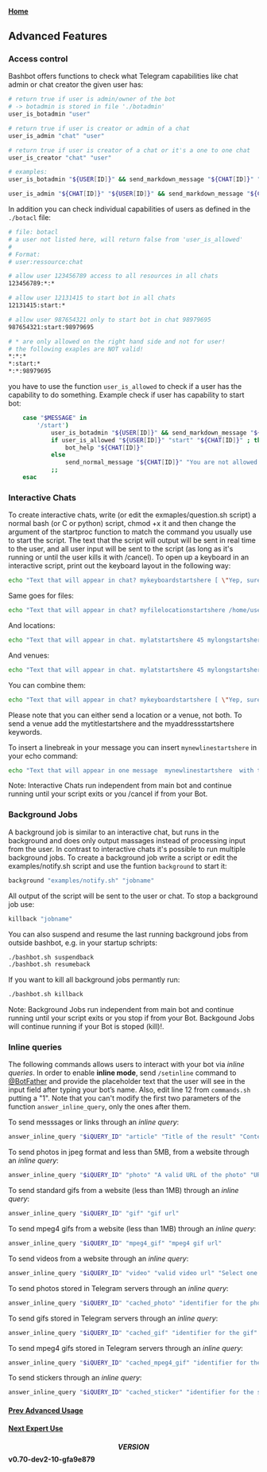 #### [Home](../README.md)
## Advanced Features

### Access control
Bashbot offers functions to check what Telegram capabilities like chat admin or chat creator the given user has:

```bash
# return true if user is admin/owner of the bot
# -> botadmin is stored in file './botadmin'
user_is_botadmin "user"  

# return true if user is creator or admin of a chat
user_is_admin "chat" "user"

# return true if user is creator of a chat or it's a one to one chat
user_is_creator "chat" "user"

# examples:
user_is_botadmin "${USER[ID]}" && send_markdown_message "${CHAT[ID]}" "You are *BOTADMIN*."

user_is_admin "${CHAT[ID]}" "${USER[ID]}" && send_markdown_message "${CHAT[ID]}" "You are *CHATADMIN*."

```
In addition you can check individual capabilities of users as defined in the ```./botacl``` file:
```bash
# file: botacl
# a user not listed here, will return false from 'user_is_allowed'
#
# Format:
# user:ressource:chat

# allow user 123456789 access to all resources in all chats
123456789:*:*

# allow user 12131415 to start bot in all chats
12131415:start:*

# allow user 987654321 only to start bot in chat 98979695
987654321:start:98979695

# * are only allowed on the right hand side and not for user!
# the following exaples are NOT valid!
*:*:*
*:start:*
*:*:98979695
```
you have to use the function ```user_is_allowed``` to check if a user has the capability to do something. Example check if user has capability to start bot:
```bash
	case "$MESSAGE" in
		'/start')
			user_is_botadmin "${USER[ID]}" && send_markdown_message "${CHAT[ID]}" "You are *BOTADMIN*."
			if user_is_allowed "${USER[ID]}" "start" "${CHAT[ID]}" ; then
				bot_help "${CHAT[ID]}"
			else
				send_normal_message "${CHAT[ID]}" "You are not allowed to start Bot."
			;;
	esac
```

### Interactive Chats
To create interactive chats, write (or edit the exmaples/question.sh script) a normal bash (or C or python) script, chmod +x it and then change the argument of the startproc function to match the command you usually use to start the script.
The text that the script will output will be sent in real time to the user, and all user input will be sent to the script (as long as it's running or until the user kills it with /cancel).
To open up a keyboard in an interactive script, print out the keyboard layout in the following way:
```bash
echo "Text that will appear in chat? mykeyboardstartshere [ \"Yep, sure\" , \"No, highly unlikely\" ]"
```
Same goes for files:
```bash
echo "Text that will appear in chat? myfilelocationstartshere /home/user/doge.jpg"
```
And locations:
```bash
echo "Text that will appear in chat. mylatstartshere 45 mylongstartshere 45"
```
And venues:
```bash
echo "Text that will appear in chat. mylatstartshere 45 mylongstartshere 45 mytitlestartshere my home myaddressstartshere Diagon Alley N. 37"
```
You can combine them:
```bash
echo "Text that will appear in chat? mykeyboardstartshere [ \"Yep, sure\" , \"No, highly unlikely\" ] myfilelocationstartshere /home/user/doge.jpg mylatstartshere 45 mylongstartshere 45"
```
Please note that you can either send a location or a venue, not both. To send a venue add the mytitlestartshere and the myaddressstartshere keywords.

To insert a linebreak in your message you can insert ```mynewlinestartshere``` in your echo command:
```bash
echo "Text that will appear in one message  mynewlinestartshere  with this text on a new line"
```
Note: Interactive Chats run independent from main bot and continue running until your script exits or you /cancel if from your Bot. 

### Background Jobs

A background job is similar to an interactive chat, but runs in the background and does only output massages instead of processing input from the user. In contrast to interactive chats it's possible to run multiple background jobs. To create a background job write a script or edit the examples/notify.sh script and use the funtion ```background``` to start it:
```bash
background "examples/notify.sh" "jobname"
```
All output of the script will be sent to the user or chat. To stop a background job use:
```bash
killback "jobname"
```
You can also suspend and resume the last running background jobs from outside bashbot, e.g. in your startup schripts:
```bash
./bashbot.sh suspendback
./bashbot.sh resumeback
```

If you want to kill all background jobs permantly run:
```bash
./bashbot.sh killback

```
Note: Background Jobs run independent from main bot and continue running until your script exits or you stop if from your Bot. Backgound Jobs will continue running if your Bot is stoped (kill)!. 

### Inline queries
The following commands allows users to interact with your bot via *inline queries*.
In order to enable **inline mode**, send `/setinline` command to [@BotFather](https://telegram.me/botfather) and provide the placeholder text that the user will see in the input field after typing your bot’s name.
Also, edit line 12 from `commands.sh` putting a "1".
Note that you can't modify the first two parameters of the function `answer_inline_query`, only the ones after them.

To send messsages or links through an *inline query*:
```bash
answer_inline_query "$iQUERY_ID" "article" "Title of the result" "Content of the message to be sent"
```
To send photos in jpeg format and less than 5MB, from a website through an *inline query*:
```bash
answer_inline_query "$iQUERY_ID" "photo" "A valid URL of the photo" "URL of the thumbnail"
```
To send standard gifs from a website (less than 1MB) through an *inline query*:
```bash
answer_inline_query "$iQUERY_ID" "gif" "gif url"
```
To send mpeg4 gifs from a website (less than 1MB) through an *inline query*:
```bash
answer_inline_query "$iQUERY_ID" "mpeg4_gif" "mpeg4 gif url"
```
To send videos from a website through an *inline query*:
```bash
answer_inline_query "$iQUERY_ID" "video" "valid video url" "Select one mime type: text/html or video/mp4" "URL of the thumbnail" "Title for the result"
```
To send photos stored in Telegram servers through an *inline query*:
```bash
answer_inline_query "$iQUERY_ID" "cached_photo" "identifier for the photo"
```
To send gifs stored in Telegram servers through an *inline query*:
```bash
answer_inline_query "$iQUERY_ID" "cached_gif" "identifier for the gif"
```
To send mpeg4 gifs stored in Telegram servers through an *inline query*:
```bash
answer_inline_query "$iQUERY_ID" "cached_mpeg4_gif" "identifier for the gif"
```
To send stickers through an *inline query*:
```bash
answer_inline_query "$iQUERY_ID" "cached_sticker" "identifier for the sticker"
```
#### [Prev Advanced Usage](3_advanced.md)
#### [Next Expert Use](4_expert.md)

#### $$VERSION$$ v0.70-dev2-10-gfa9e879

